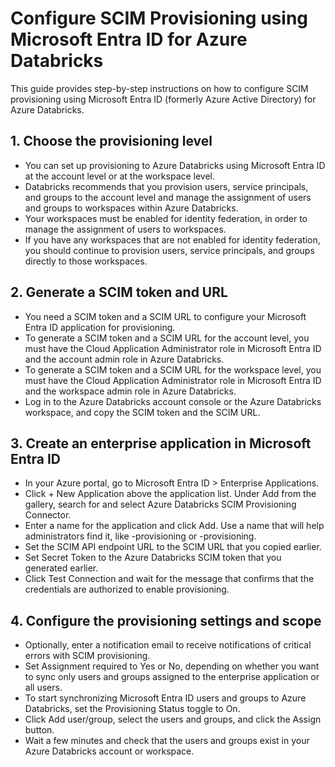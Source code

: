 # Configure SCIM Provisioning using Microsoft Entra ID for Azure Databricks

This guide provides step-by-step instructions on how to configure SCIM provisioning using Microsoft Entra ID (formerly Azure Active Directory) for Azure Databricks.

## 1. Choose the provisioning level
- You can set up provisioning to Azure Databricks using Microsoft Entra ID at the account level or at the workspace level.
- Databricks recommends that you provision users, service principals, and groups to the account level and manage the assignment of users and groups to workspaces within Azure Databricks.
- Your workspaces must be enabled for identity federation, in order to manage the assignment of users to workspaces.
- If you have any workspaces that are not enabled for identity federation, you should continue to provision users, service principals, and groups directly to those workspaces.

## 2. Generate a SCIM token and URL
- You need a SCIM token and a SCIM URL to configure your Microsoft Entra ID application for provisioning.
- To generate a SCIM token and a SCIM URL for the account level, you must have the Cloud Application Administrator role in Microsoft Entra ID and the account admin role in Azure Databricks.
- To generate a SCIM token and a SCIM URL for the workspace level, you must have the Cloud Application Administrator role in Microsoft Entra ID and the workspace admin role in Azure Databricks.
- Log in to the Azure Databricks account console or the Azure Databricks workspace, and copy the SCIM token and the SCIM URL.

## 3. Create an enterprise application in Microsoft Entra ID
- In your Azure portal, go to Microsoft Entra ID > Enterprise Applications.
- Click + New Application above the application list. Under Add from the gallery, search for and select Azure Databricks SCIM Provisioning Connector.
- Enter a name for the application and click Add. Use a name that will help administrators find it, like <account-name>-provisioning or <workspace-name>-provisioning.
- Set the SCIM API endpoint URL to the SCIM URL that you copied earlier.
- Set Secret Token to the Azure Databricks SCIM token that you generated earlier.
- Click Test Connection and wait for the message that confirms that the credentials are authorized to enable provisioning.

## 4. Configure the provisioning settings and scope
- Optionally, enter a notification email to receive notifications of critical errors with SCIM provisioning.
- Set Assignment required to Yes or No, depending on whether you want to sync only users and groups assigned to the enterprise application or all users.
- To start synchronizing Microsoft Entra ID users and groups to Azure Databricks, set the Provisioning Status toggle to On.
- Click Add user/group, select the users and groups, and click the Assign button.
- Wait a few minutes and check that the users and groups exist in your Azure Databricks account or workspace.
